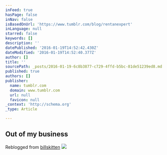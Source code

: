 ```yaml
---
inFeed: true
hasPage: false
inNav: false
isBasedOnUrl: 'https://www.tumblr.com/blog/rentanexpert'
inLanguage: null
starred: false
keywords: []
description: ''
datePublished: '2016-01-19T14:52:42.430Z'
dateModified: '2016-01-19T14:52:40.377Z'
author: []
title: ''
sourcePath: _posts/2016-01-19-6c8b3877-c729-4ffd-b5bc-81de51239ed8.md
published: true
authors: []
publisher:
  name: tumblr.com
  domain: www.tumblr.com
  url: null
  favicon: null
_context: 'http://schema.org'
_type: Article

---
```

## **Out of my business**

Reblogged from [billskitten][0]
![](https://45.media.tumblr.com/08be90ca15a6167045266a650f8aacf0/tumblr_nq7svyTlB41uwz7h3o1_400.gif)

[0]: http://billskitten.tumblr.com/post/121955403731